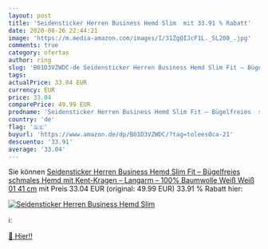 ```yaml
---
layout: post
title: 'Seidensticker Herren Business Hemd Slim  mit 33.91 % Rabatt'
date: 2020-08-26 22:44:21
image: 'https://m.media-amazon.com/images/I/31ZgQIJcF1L._SL200_.jpg'
comments: true
category: ofertas
author: ring
slug: 'B01D3VZWDC-de Seidensticker Herren Business Hemd Slim Fit – Bügelfreies...'
tags: 
actualPrice: 33.04 EUR
currency: EUR
price: 33.04
comparePrice: 49.99 EUR
prodname: 'Seidensticker Herren Business Hemd Slim Fit – Bügelfreies  schmales Hemd mit Kent-Kragen – Langarm – 100% Baumwolle   Weiß  Weiß 01    41 cm'
country: 'de'
flag: '🇩🇪'
buyurl: 'https://www.amazon.de/dp/B01D3VZWDC/?tag=tolees0ca-21'
descuento: '33.91'
average: '33.04'
---
```


Sie können [Seidensticker Herren Business Hemd Slim Fit – Bügelfreies  schmales Hemd mit Kent-Kragen – Langarm – 100% Baumwolle   Weiß  Weiß 01    41 cm](https://www.amazon.de/dp/B01D3VZWDC/?tag=tolees0ca-21) mit Preis 33.04 EUR (original: 49.99 EUR) 33.91 % Rabatt hier:

[![Seidensticker Herren Business Hemd Slim ](https://m.media-amazon.com/images/I/31ZgQIJcF1L._SL200_.jpg)](https://www.amazon.de/dp/B01D3VZWDC/?tag=tolees0ca-21)

ℹ️:


[🛒 Hier!!](https://www.amazon.de/dp/B01D3VZWDC/?tag=tolees0ca-21)
